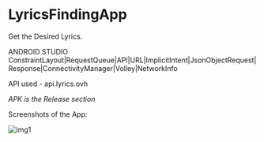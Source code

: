 # LyricsFindingApp

Get the Desired Lyrics.

ANDROID STUDIO 
ConstraintLayout|RequestQueue|API|URL|ImplicitIntent|JsonObjectRequest|Response|ConnectivityManager|Volley|NetworkInfo

API used - api.lyrics.ovh

*APK is the Release section*

Screenshots of the App:

![img1](https://user-images.githubusercontent.com/76391639/123271368-61b63b80-d51e-11eb-908f-587264c8b52b.jpg)
